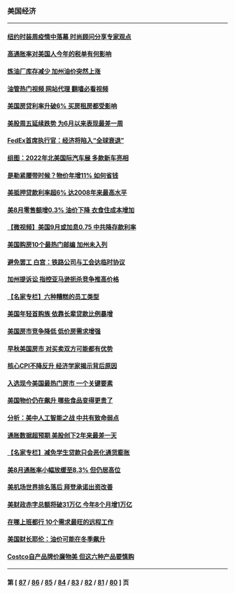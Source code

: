 ### 美国经济
---
#### [纽约时装周疫情中落幕 时尚顾问分享专家观点](../../pages/ncid1078158/n13827034.md?09180845) 
#### [高通胀率对美国人今年的税单有何影响](../../pages/ncid1078158/n13826890.md?09180845) 
#### [炼油厂库存减少 加州油价突然上涨](../../pages/ncid1078158/n13826948.md?09180845) 
#### [油管热门视频 网站代理 翻墙必看视频](http://209.222.30.114:81/youtube.html?09180845)
#### [美国房贷利率升破6% 买房租房都受影响](../../pages/ncid1078158/n13826942.md?09180845) 
#### [美股周五延续跌势 为6月以来表现最差一周](../../pages/ncid1078158/n13826880.md?09180845) 
#### [FedEx首席执行官：经济将陷入“全球衰退”](../../pages/ncid1078158/n13826861.md?09180845) 
#### [组图：2022年北美国际汽车展 多款新车亮相](../../pages/ncid1078158/n13826448.md?09180845) 
#### [是勒紧腰带时候？物价年增11% 如何省钱](../../pages/ncid1078158/n13826061.md?09180845) 
#### [美抵押贷款利率超6% 达2008年来最高水平](../../pages/ncid1078158/n13825940.md?09180845) 
#### [美8月零售额增0.3% 油价下降 衣食住成本增加](../../pages/ncid1078158/n13825831.md?09180845) 
#### [【微视频】美国9月或加息0.75 中共降存款利率](../../pages/ncid1078158/n13825209.md?09180845) 
#### [美国购房10个最热门邮编 加州未入列](../../pages/ncid1078158/n13825813.md?09180845) 
#### [避免罢工 白宫：铁路公司与工会达临时协议](../../pages/ncid1078158/n13825694.md?09180845) 
#### [加州提诉讼 指控亚马逊扼杀竞争推高价格](../../pages/ncid1078158/n13825186.md?09180845) 
#### [【名家专栏】六种糟糕的员工类型](../../pages/ncid1078158/n13824975.md?09180845) 
#### [美国年轻首购族 依靠长辈贷款比例暴增](../../pages/ncid1078158/n13824734.md?09180845) 
#### [美国房市竞争降低 低价房需求增强](../../pages/ncid1078158/n13824698.md?09180845) 
#### [早秋美国房市 对买卖双方可能都有优势](../../pages/ncid1078158/n13824679.md?09180845) 
#### [核心CPI不降反升 经济学家揭示背后原因](../../pages/ncid1078158/n13824574.md?09180845) 
#### [入选现今美国最热门房市 一个关键要素](../../pages/ncid1078158/n13824650.md?09180845) 
#### [美国物价仍在飙升 哪些食品变得更贵了](../../pages/ncid1078158/n13824482.md?09180845) 
#### [分析：美中人工智能之战 中共有致命弱点](../../pages/ncid1078158/n13824391.md?09180845) 
#### [通胀数据超预期 美股创下2年来最差一天](../../pages/ncid1078158/n13824353.md?09180845) 
#### [【名家专栏】减免学生贷款只会恶化通货膨胀](../../pages/ncid1078158/n13824062.md?09180845) 
#### [美8月通胀率小幅放缓至8.3% 但仍居高位](../../pages/ncid1078158/n13824139.md?09180845) 
#### [美机场世界排名落后 拜登承诺出资改善](../../pages/ncid1078158/n13823411.md?09180845) 
#### [美财政赤字总额将破31万亿 今年8个月增1万亿](../../pages/ncid1078158/n13823320.md?09180845) 
#### [在哪上班都行 10个需求最旺的远程工作](../../pages/ncid1078158/n13818968.md?09180845) 
#### [美国财长耶伦：油价可能在冬季飙升](../../pages/ncid1078158/n13822671.md?09180845) 
#### [Costco自产品牌价廉物美 但这六种产品要慎购](../../pages/ncid1078158/n13818935.md?09180845) 

---
#### 第 [ [87](./87.md?09180845) / [86](./86.md?09180845) / [85](./85.md?09180845) / [84](./84.md?09180845) / [83](./83.md?09180845) / [82](./82.md?09180845) / [81](./81.md?09180845) / [80](./80.md?09180845) ] 页
